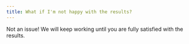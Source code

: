 ```yaml
---
title: What if I'm not happy with the results?
---
```


Not an issue! We will keep working until you are fully satisfied with the results.
